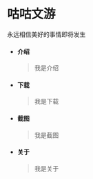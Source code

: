 # **咕咕文游**
永远相信美好的事情即将发生

- #### 介绍

  > 我是介绍

- #### 下载

  > 我是下载

- #### 截图

  > 我是截图

- #### 关于

  > 我是关于
   

